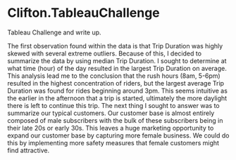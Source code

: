 # Clifton.TableauChallenge
Tableau Challenge and write up.

The first observation found within the data is that Trip Duration was highly skewed with several extreme outliers. Because of this, I decided to summarize the data by using median Trip Duration. I sought to determine at what time (hour) of the day resulted in the largest Trip Duration on average. This analysis lead me to the conclusion that the rush hours (8am, 5-6pm) resulted in the highest concentration of riders, but the largest average Trip Duration was found for rides beginning around 3pm. This seems intuitive as the earlier in the afternoon that a trip is started, ultimately the more daylight there is left to continue this trip. The next thing I sought to answer was to summarize our typical customers. Our customer base is almost entirely composed of male subscribers with the bulk of these subscribers being in their late 20s or early 30s. This leaves a huge marketing opportunity to expand our customer base by capturing more female business. We could do this by implementing more safety measures that female customers might find attractive.
